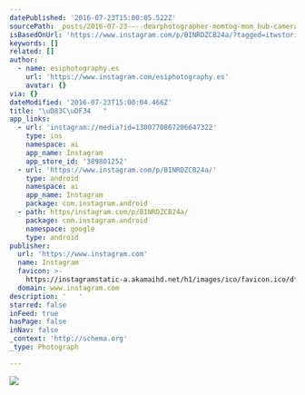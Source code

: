 ```yaml
---
datePublished: '2016-07-23T15:00:05.522Z'
sourcePath: _posts/2016-07-23----dearphotographer-momtog-mom_hub-cameramama-cli.md
isBasedOnUrl: 'https://www.instagram.com/p/BINRDZCB24a/?tagged=itwstories'
keywords: []
related: []
author:
  - name: esiphotography.es
    url: 'https://www.instagram.com/esiphotography.es'
    avatar: {}
via: {}
dateModified: '2016-07-23T15:00:04.466Z'
title: "\uD83C\uDF34   "
app_links:
  - url: 'instagram://media?id=1300770867206647322'
    type: ios
    namespace: ai
    app_name: Instagram
    app_store_id: '389801252'
  - url: 'https://www.instagram.com/p/BINRDZCB24a/'
    type: android
    namespace: ai
    app_name: Instagram
    package: com.instagram.android
  - path: https/instagram.com/p/BINRDZCB24a/
    package: com.instagram.android
    namespace: google
    type: android
publisher:
  url: 'https://www.instagram.com'
  name: Instagram
  favicon: >-
    https://instagramstatic-a.akamaihd.net/h1/images/ico/favicon.ico/dfa85bb1fd63.ico
  domain: www.instagram.com
description: '   '
starred: false
inFeed: true
hasPage: false
inNav: false
_context: 'http://schema.org'
_type: Photograph

---
```

![   ](https://imgflo.herokuapp.com/graph/vahj1ThiexotieMo/efa496800e2641b6910fe41bcee754b3/croprotate.jpg?cropheight=441&cropwidth=640&degrees=0&input=https%3A%2F%2Fscontent.cdninstagram.com%2Ft51.2885-15%2Fs640x640%2Fsh0.08%2Fe35%2F13735971_2066837516874892_585437731_n.jpg%3Fig_cache_key%3DMTMwMDc3MDg2NzIwNjY0NzMyMg%253D%253D.2&x=0&y=103)